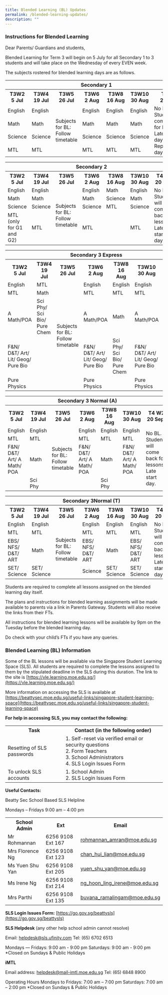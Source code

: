 ```yaml
---
title: Blended Learning (BL) Updates
permalink: /blended-learning-updates/
description: ""
---
```

### **Instructions for Blended Learning**

Dear Parents/ Guardians and students,

Blended Learning for Term 3 will begin on 5 July for all Secondary 1 to 3 students and will take place on the Wednesday of every EVEN week.

The subjects rostered for blended learning days are as follows.

<table cellpadding="0" cellspacing="0">
  <tbody><tr>
		<th width="100%" colspan="7"><b>Secondary 1</b>
  </th></tr>
  <tr>
    <th width="14%">T3W2<br>
      5 Jul</th>
    <th width="14%">T3W4<br>
      19 Jul</th>
    <th width="14%">T3W5<br>
      26 Jul</th>
    <th width="14%">T3W6<br>
      2 Aug</th>
    <th width="14%">T3W8<br>
      16 Aug</th>
    <th width="14%">T3W10<br>
      30 Aug</th>
    <th width="14%">T4 W2<br>
      20 Sept</th>
  </tr>
  <tr>
    <td>English</td>
    <td>English</td>
    <td rowspan="4">Subjects for BL: Follow timetable</td>
    <td>English</td>
    <td>English</td>
    <td>English</td>
    <td rowspan="4">No BL. <br>
      Students will come back for lessons. <br>
      Late start day. <br>
      Replacement day TBC.&nbsp;</td>
  </tr>
  <tr>
    <td>Math</td>
    <td>Math</td>
    <td>Math</td>
    <td>Math</td>
    <td>Math</td>
  </tr>
  <tr>
    <td>Science</td>
    <td>Science</td>
    <td>Science</td>
    <td>Science</td>
    <td>Science</td>
  </tr>
  <tr>
    <td>MTL</td>
    <td>MTL</td>
    <td>MTL</td>
    <td>MTL</td>
    <td>MTL</td>
  </tr>
</tbody></table>

<table cellpadding="0" cellspacing="0">
  <tbody><tr>
    <th width="100%" colspan="7">Secondary 2</th>
  </tr>
  <tr>
    <th width="14%">T3W2<br>
      5 Jul</th>
    <th width="14%">T3W4<br>
      19 Jul</th>
    <th width="14%">T3W5<br>
      26 Jul</th>
    <th width="14%">T3W6<br>
      2 Aug</th>
    <th width="14%">T3W8<br>
      16 Aug</th>
    <th width="14%">T3W10<br>
      30 Aug</th>
    <th width="14%">T4 W2<br>
      20 Sept</th>
  </tr>
  <tr>
    <td>English</td>
    <td>English</td>
    <td rowspan="4">Subjects for BL: Follow timetable</td>
    <td>English</td>
    <td>Math</td>
    <td>English</td>
    <td rowspan="4">No BL. <br>
      Students will come back for lessons. <br>
      Late start day. <br></td>
  </tr>
  <tr>
    <td>Math</td>
    <td>Math</td>
    <td>Math</td>
    <td>Science</td>
    <td>Math</td>
  </tr>
  <tr>
    <td>Science</td>
    <td>Science</td>
    <td>Science</td>
    <td>MTL</td>
    <td>Science</td>
  </tr>
  <tr>
    <td>MTL (only for    G1 and G2)</td>
    <td>MTL</td>
    <td>MTL</td>
    <td>&nbsp;</td>
    <td>MTL</td>
  </tr>
</tbody></table>

<table cellpadding="0" cellspacing="0">
  <tbody><tr>
    <th width="100%" colspan="7">Secondary 3 Express</th>
  </tr>
  <tr>
    <th width="14%">T3W2<br>
      5 Jul</th>
    <th width="14%">T3W4<br>
      19 Jul</th>
    <th width="14%">T3W5<br>
      26 Jul</th>
    <th width="14%">T3W6<br>
      2 Aug</th>
    <th width="14%">T3W8<br>
      16 Aug</th>
    <th width="14%">T3W10<br>
      30 Aug</th>
    <th width="14%">T4 W2<br>
      20 Sept</th>
  </tr>
  <tr>
    <td>English</td>
    <td>MTL</td>
    <td rowspan="5">Subjects for BL: Follow timetable</td>
    <td>English</td>
    <td>English</td>
    <td>English</td>
    <td rowspan="5">No BL. <br>
      Students will come back for lessons. <br>
      Late start day. <br></td>
  </tr>
  <tr>
    <td>MTL</td>
    <td>Math</td>
    <td>MTL</td>
    <td>MTL</td>
    <td>MTL</td>
  </tr>
  <tr>
    <td>A Math/POA</td>
    <td>Sci    Phy/ Sci Bio/ Pure Chem</td>
    <td>A    Math/POA</td>
    <td>Math</td>
    <td>A    Math/POA</td>
  </tr>
  <tr>
    <td>F&amp;N/ D&amp;T/ Art/ Lit/ Geog/ Pure Bio</td>
    <td>&nbsp;</td>
    <td>F&amp;N/    D&amp;T/ Art/ Lit/ Geog/ Pure Bio</td>
    <td>Sci    Phy/ Sci Bio/ Pure Chem</td>
    <td>F&amp;N/    D&amp;T/ Art/ Lit/ Geog/ Pure Bio</td>
  </tr>
  <tr>
    <td>Pure Physics</td>
    <td>&nbsp;</td>
    <td>Pure    Physics</td>
    <td>&nbsp;</td>
    <td>Pure    Physics</td>
  </tr>
</tbody></table>

<table cellpadding="0" cellspacing="0">
  <tbody><tr>
    <th width="100%" colspan="7">Secondary 3 Normal (A)</th>
  </tr>
  <tr>
    <th width="14%">T3W2<br>
      5 Jul</th>
    <th width="14%">T3W4<br>
      19 Jul</th>
    <th width="14%">T3W5<br>
      26 Jul</th>
    <th width="14%">T3W6<br>
      2 Aug</th>
    <th width="14%">T3W8<br>
      16 Aug</th>
    <th width="14%">T3W10<br>
      30 Aug</th>
    <th width="14%">T4 W2<br>
      20 Sept</th>
  </tr>
  <tr>
    <td>English</td>
    <td>English</td>
    <td rowspan="4">Subjects for BL: Follow timetable</td>
    <td>English</td>
    <td>English</td>
    <td>English</td>
    <td rowspan="4">No BL. <br>
      Students will come back for lessons. <br>
      Late start day. <br></td>
  </tr>
  <tr>
    <td>MTL</td>
    <td>MTL</td>
    <td>MTL</td>
    <td>MTL</td>
    <td>MTL</td>
  </tr>
  <tr>
    <td>F&amp;N/ D&amp;T/ Art/ A Math/ POA</td>
    <td>Math</td>
    <td>F&amp;N/    D&amp;T/ Art/ A Math/ POA</td>
    <td>Math</td>
    <td>F&amp;N/    D&amp;T/ Art/ A Math/ POA</td>
  </tr>
  <tr>
    <td>&nbsp;</td>
    <td>Sci    Phy</td>
    <td>&nbsp;</td>
    <td>Sci Phy</td>
    <td>&nbsp;</td>
  </tr>
</tbody></table>

<table cellpadding="0" cellspacing="0">
  <colgroup><col span="6">
  <col>
  </colgroup><tbody><tr>
    <th width="1589" colspan="7">Secondary 3Normal (T)</th>
  </tr>
  <tr>
    <th width="14%">T3W2<br>
      5 Jul</th>
    <th width="14%">T3W4<br>
      19 Jul</th>
    <th width="14%">T3W5<br>
      26 Jul</th>
    <th width="14%">T3W6<br>
      2 Aug</th>
    <th width="14%">T3W8<br>
      16 Aug</th>
    <th width="14%">T3W10<br>
      30 Aug</th>
    <th width="14%">T4 W2<br>
      20 Sept</th>
  </tr>
  <tr>
    <td>English</td>
    <td>English</td>
    <td rowspan="4">Subjects for BL: Follow timetable</td>
    <td>English</td>
    <td>English</td>
    <td>English</td>
    <td rowspan="4">No BL. <br>
      Students will come back for lessons. <br>
      Late start day. <br></td>
  </tr>
  <tr>
    <td>MTL</td>
    <td>MTL</td>
    <td>MTL</td>
    <td>MTL</td>
    <td>MTL</td>
  </tr>
  <tr>
    <td>EBS/ NFS/ D&amp;T/ ART</td>
    <td>Math</td>
    <td>EBS/    NFS/ D&amp;T/ ART</td>
    <td>Math</td>
    <td>EBS/    NFS/ D&amp;T/ ART</td>
  </tr>
  <tr>
    <td>SET/ Science</td>
    <td>SET/    Science</td>
    <td>Science</td>
    <td>SET/    Science</td>
    <td>SET/    Science</td>
  </tr>
</tbody></table>

Students are required to complete all lessons assigned on the blended learning day itself.

The plans and instructions for blended learning assignments will be made available to parents via a link in Parents Gateway. Students will also receive the links from their FTs.

All instructions for blended learning lessons will be available by 9pm on the Tuesday before the blended learning day.

Do check with your child’s FTs if you have any queries.

### **Blended Learning (BL) Information**

Some of the BL lessons will be available via the Singapore Student Learning Space (SLS). All students are required to complete the lessons assigned to them by the stipulated deadline in the SLS during this duration. The link to the site is [https://vle.learning.moe.edu.sg/](https://vle.learning.moe.edu.sg/)

More information on accessing the SLS is available at [https://beattysec.moe.edu.sg/useful-links/singapore-student-learning-space](https://beattysec.moe.edu.sg/useful-links/singapore-student-learning-space)

**For help in accessing SLS, you may contact the following:**

<table cellspacing="0">
	<tbody>
		<tr>
			<th>Task</th>
			<th>Contact (in the following order)</th>
		</tr>
		<tr>
			<td>Resetting of SLS passwords</td>
			<td>1. Self-reset via verified email or security questions&nbsp;<br>
			2. Form Teachers&nbsp;<br>
			3. School Administrators<br>
			4. SLS Login Issues Form</td>
		</tr>
		<tr>
			<td>To unlock SLS accounts</td>
			<td>1. School Admin<br>
			2. SLS Login Issues Form</td>
		</tr>
	</tbody>
</table>

**Useful Contacts:**

Beatty Sec School Based SLS Helpline

Mondays – Fridays 9:00 am – 4:00 pm
<table cellspacing="0">
	<tbody>
		<tr>
			<th>School Admin</th>
			<th>Ext</th>
			<th>Email</th>
		</tr>
		<tr>
			<td>Mr Rohmannan</td>
			<td>6256 9108 Ext 167</td>
			<td><a href="mailto:rohmannan_amran@moe.edu.sg" target="">rohmannan_amran@moe.edu.sg</a></td>
		</tr>
		<tr>
			<td>Mrs Florence Ng</td>
			<td>6256 9108 Ext 123</td>
			<td><a href="mailto:chan_hui_lian@moe.edu.sg" target="">chan_hui_lian@moe.edu.sg</a></td>
		</tr>
		<tr>
			<td>Ms Yuen Shu Yan</td>
			<td>6256 9108 Ext 205</td>
			<td><a href="mailto:yuen_shu_yan@moe.edu.sg" target="">yuen_shu_yan@moe.edu.sg</a></td>
		</tr>
		<tr>
			<td>Ms Irene Ng</td>
			<td>6256 9108 Ext&nbsp;214</td>
			<td><a href="mailto:ng_hoon_ling_irene@moe.edu.sg" target="">ng_hoon_ling_irene@moe.edu.sg</a></td>
		</tr>
		<tr>
			<td>Mrs Parthi</td>
			<td>6256 9108 Ext 135</td>
			<td><a href="mailto:buvana_ramalingam@moe.edu.sg" target="">buvana_ramalingam@moe.edu.sg</a></td>
		</tr>
	</tbody>
</table>


**SLS Login Issues Form:** [https://go.gov.sg/beattysls](https://go.gov.sg/beattysls)



**SLS Helpdesk** (any other help school admin cannot resolve)

Email: [helpdesk@sls.ufinity.com](mailto:helpdesk@sls.ufinity.com)
Tel: (65) 6702 6513

Mondays ― Fridays: 9:00 am - 9:00 pm
Saturdays: 9:00 am - 9:00 pm
*Closed on Sundays &amp; Public Holidays 

**iMTL**

Email address:  [helpdesk@mail-imtl.moe.edu.sg](mailto:helpdesk@mail-imtl.moe.edu.sg)
Tel:  (65) 6848 8900

Operating Hours
Mondays to Fridays: 7:00 am – 7:00 pm
Saturdays: 7:00 am – 2:00 pm 
*Closed on Sundays &amp; Public Holidays